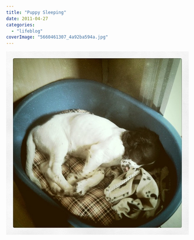 ```yaml
---
title: "Puppy Sleeping"
date: 2011-04-27
categories: 
  - "lifeblog"
coverImage: "5660461307_4a92ba594a.jpg"
---
```


[![Puppy Sleeping](images/5660461307_4a92ba594a.jpg)](http://www.flickr.com/photos/davelodwig/5660461307/)
